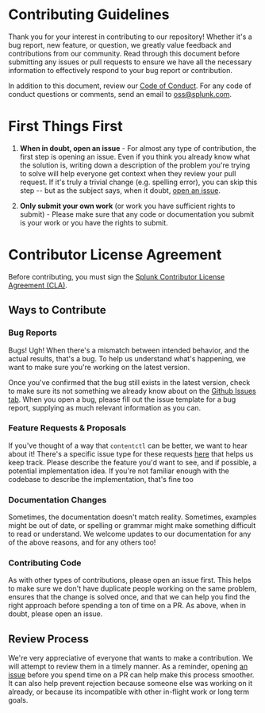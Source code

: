 # Contributing Guidelines

Thank you for your interest in contributing to our repository! Whether it's a bug
report, new feature, or question, we greatly value feedback and contributions from
our community. Read through this document before submitting any issues or pull 
requests to ensure we have all the necessary information to effectively respond
to your bug report or contribution.


In addition to this document, review our [Code of Conduct](CODE_OF_CONDUCT.md). 
For any code of conduct questions or comments, send an email to oss@splunk.com.

# First Things First

1. **When in doubt, open an issue** - For almost any type of contribution, the first step is opening an issue. Even if you think you already know what the solution is, writing down a description of the problem you're trying to solve will help everyone get context when they review your pull request. If it's truly a trivial change (e.g. spelling error), you can skip this step -- but as the subject says, when it doubt, [open an issue](https://github.com/splunk/contentctl/issues).

2. **Only submit your own work**  (or work you have sufficient rights to submit) - Please make sure that any code or documentation you submit is your work or you have the rights to submit. 

# Contributor License Agreement

Before contributing, you must sign the [Splunk Contributor License Agreement (CLA)](https://www.splunk.com/en_us/form/contributions.html).

## Ways to Contribute

### Bug Reports
Bugs! Ugh! When there's a mismatch between intended behavior, and the actual results, that's a bug. To help us understand what's happening, we want to make sure you're working on the latest version. 

Once you've confirmed that the bug still exists in the latest version, check to make sure its not something we already know about on the [Github Issues tab](https://github.com/splunk/contentctl/issues). When you open a bug, please fill out the issue template for a bug report, supplying as much relevant information as you can. 

### Feature Requests & Proposals
If you've thought of a way that `contentctl` can be better, we want to hear about it! There's a specific issue type for these requests [here](https://github.com/splunk/contentctl/issues) that helps us keep track. Please describe the feature you'd want to see, and if possible, a potential implementation idea. If you're not familiar enough with the codebase to describe the implementation, that's fine too

### Documentation Changes

Sometimes, the documentation doesn't match reality. Sometimes, examples might be out of date, or spelling or grammar might make something difficult to read or understand. We welcome updates to our documentation for any of the above reasons, and for any others too! 

### Contributing Code

As with other types of contributions, please open an issue first. This helps to make sure we don't have duplicate people working on the same problem, ensures that the change is solved once, and that we can help you find the right approach before spending a ton of time on a PR. As above, when in doubt, please open an issue.

## Review Process
We're very appreciative of everyone that wants to make a contribution. We will attempt to review them in a timely manner. As a reminder, opening [an issue](https://github.com/splunk/contentctl/issues) before you spend time on a PR can help make this process smoother. It can also help  prevent rejection because someone else was working on it already, or because its incompatible with other in-flight work or long term goals. 

